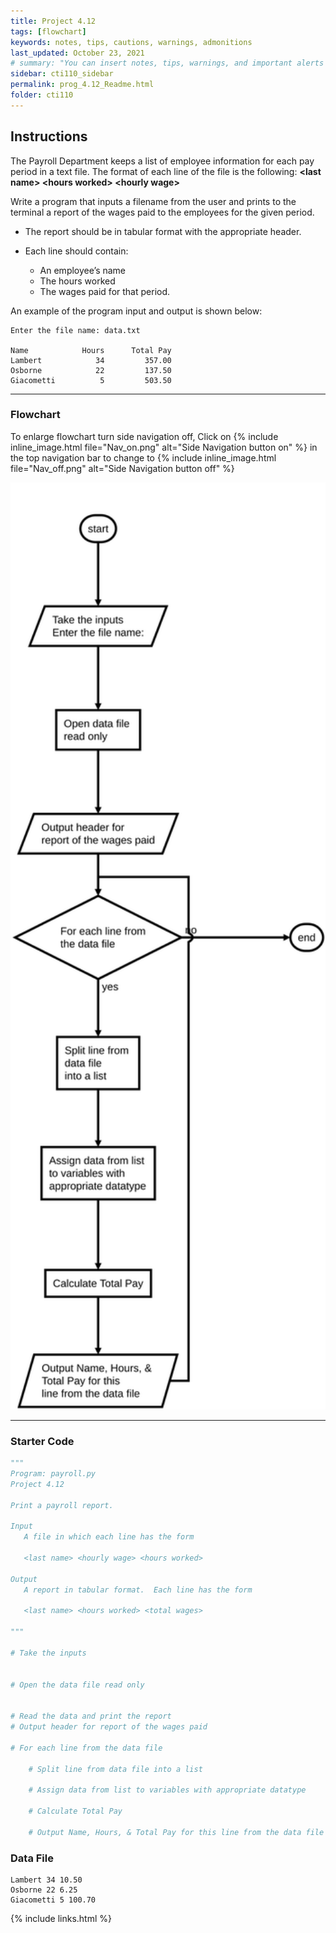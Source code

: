 ```yaml
---
title: Project 4.12
tags: [flowchart]
keywords: notes, tips, cautions, warnings, admonitions
last_updated: October 23, 2021
# summary: "You can insert notes, tips, warnings, and important alerts in your content. These notes are stored as shortcodes made available through the linksrefs.hmtl include."
sidebar: cti110_sidebar
permalink: prog_4.12_Readme.html
folder: cti110
---
```


## Instructions

The Payroll Department keeps a list of employee information for each pay period in a text file. The format of each line of the file is the following: 
**\<last name> \<hours worked> \<hourly wage>**

Write a program that inputs a filename from the user and prints to the terminal a report of the wages paid to the employees for the given period.

- The report should be in tabular format with the appropriate header.

- Each line should contain:
  - An employee’s name
  - The hours worked
  - The wages paid for that period.

An example of the program input and output is shown below:

```text
Enter the file name: data.txt

Name            Hours      Total Pay
Lambert            34         357.00
Osborne            22         137.50
Giacometti          5         503.50
```

---

### Flowchart

To enlarge flowchart turn side navigation off, Click on {% include inline_image.html
file="Nav_on.png" alt="Side Navigation button on" %} in the top navigation bar to change to {% include inline_image.html
file="Nav_off.png" alt="Side Navigation button off" %}

<!-- ![payroll flowchart](/pages/cti110/cti110_Prog_4.12_payroll.flow.svg) -->

<img src="images/cti110_p_4.12_payroll.flow.svg" style="width: 650px;"/>

<!-- {% include image.html file="cti110_Prog_4.12_payroll.flow.svg" url="/cti110/pages/" alt="payroll flowchart" caption="payroll Flowchart" max-width="1200" %} -->

---

### Starter Code

```python
"""
Program: payroll.py
Project 4.12

Print a payroll report.

Input
   A file in which each line has the form

   <last name> <hourly wage> <hours worked>

Output
   A report in tabular format.  Each line has the form

   <last name> <hours worked> <total wages>

"""

# Take the inputs


# Open the data file read only


# Read the data and print the report
# Output header for report of the wages paid

# For each line from the data file 

    # Split line from data file into a list

    # Assign data from list to variables with appropriate datatype

    # Calculate Total Pay

    # Output Name, Hours, & Total Pay for this line from the data file

```

### Data File

```text
Lambert 34 10.50
Osborne 22 6.25
Giacometti 5 100.70
```

{% include links.html %}
